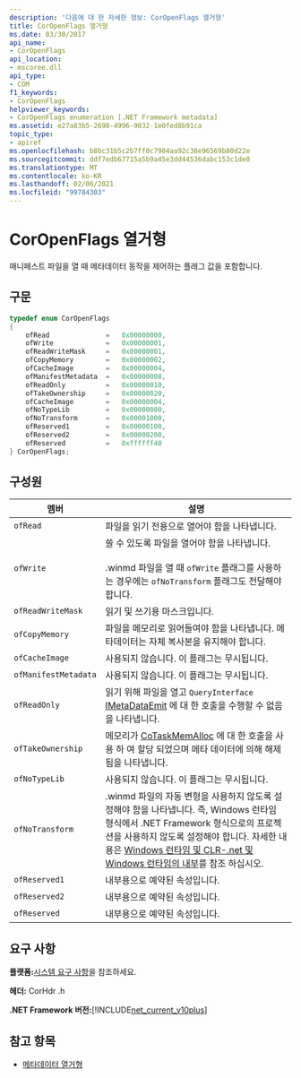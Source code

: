 ```yaml
---
description: '다음에 대 한 자세한 정보: CorOpenFlags 열거형'
title: CorOpenFlags 열거형
ms.date: 03/30/2017
api_name:
- CorOpenFlags
api_location:
- mscoree.dll
api_type:
- COM
f1_keywords:
- CorOpenFlags
helpviewer_keywords:
- CorOpenFlags enumeration [.NET Framework metadata]
ms.assetid: e27a83b5-2698-4996-9032-1e0fed8b91ca
topic_type:
- apiref
ms.openlocfilehash: b8bc31b5c2b7ff0c7984aa92c38e96569b80d22e
ms.sourcegitcommit: ddf7edb67715a5b9a45e3dd44536dabc153c1de0
ms.translationtype: MT
ms.contentlocale: ko-KR
ms.lasthandoff: 02/06/2021
ms.locfileid: "99784303"
---
```

# <a name="coropenflags-enumeration"></a>CorOpenFlags 열거형

매니페스트 파일을 열 때 메타데이터 동작을 제어하는 플래그 값을 포함합니다.  
  
## <a name="syntax"></a>구문  
  
```cpp  
typedef enum CorOpenFlags  
{  
    ofRead              =   0x00000000,  
    ofWrite             =   0x00000001,  
    ofReadWriteMask     =   0x00000001,  
    ofCopyMemory        =   0x00000002,  
    ofCacheImage        =   0x00000004,  
    ofManifestMetadata  =   0x00000008,  
    ofReadOnly          =   0x00000010,  
    ofTakeOwnership     =   0x00000020,  
    ofCacheImage        =   0x00000004,  
    ofNoTypeLib         =   0x00000080,  
    ofNoTransform       =   0x00001000,  
    ofReserved1         =   0x00000100,  
    ofReserved2         =   0x00000200,  
    ofReserved          =   0xffffff40  
} CorOpenFlags;  
```  
  
## <a name="members"></a>구성원  
  
|멤버|설명|  
|------------|-----------------|  
|`ofRead`|파일을 읽기 전용으로 열어야 함을 나타냅니다.|  
|`ofWrite`|쓸 수 있도록 파일을 열어야 함을 나타냅니다.<br /><br /> .winmd 파일을 열 때 `ofWrite` 플래그를 사용하는 경우에는 `ofNoTransform` 플래그도 전달해야 합니다.|  
|`ofReadWriteMask`|읽기 및 쓰기용 마스크입니다.|  
|`ofCopyMemory`|파일을 메모리로 읽어들여야 함을 나타냅니다. 메타데이터는 자체 복사본을 유지해야 합니다.|  
|`ofCacheImage`|사용되지 않습니다. 이 플래그는 무시됩니다.|  
|`ofManifestMetadata`|사용되지 않습니다. 이 플래그는 무시됩니다.|  
|`ofReadOnly`|읽기 위해 파일을 열고 `QueryInterface` [IMetaDataEmit](imetadataemit-interface.md) 에 대 한 호출을 수행할 수 없음을 나타냅니다.|  
|`ofTakeOwnership`|메모리가 [CoTaskMemAlloc](/windows/desktop/api/combaseapi/nf-combaseapi-cotaskmemalloc) 에 대 한 호출을 사용 하 여 할당 되었으며 메타 데이터에 의해 해제 됨을 나타냅니다.|  
|`ofNoTypeLib`|사용되지 않습니다. 이 플래그는 무시됩니다.|  
|`ofNoTransform`|.winmd 파일의 자동 변형을 사용하지 않도록 설정해야 함을 나타냅니다. 즉, Windows 런타임 형식에서 .NET Framework 형식으로의 프로젝션을 사용하지 않도록 설정해야 합니다. 자세한 내용은 [Windows 런타임 및 CLR-.net 및 Windows 런타임의 내부](/archive/msdn-magazine/2012/windows-8-special-issue/windows-runtime-and-the-clr-underneath-the-hood-with-net-and-the-windows-runtime)를 참조 하십시오.|  
|`ofReserved1`|내부용으로 예약된 속성입니다.|  
|`ofReserved2`|내부용으로 예약된 속성입니다.|  
|`ofReserved`|내부용으로 예약된 속성입니다.|  
  
## <a name="requirements"></a>요구 사항  

 **플랫폼:**[시스템 요구 사항](../../get-started/system-requirements.md)을 참조하세요.  
  
 **헤더:** CorHdr .h  
  
 **.NET Framework 버전:**[!INCLUDE[net_current_v10plus](../../../../includes/net-current-v10plus-md.md)]  
  
## <a name="see-also"></a>참고 항목

- [메타데이터 열거형](metadata-enumerations.md)
